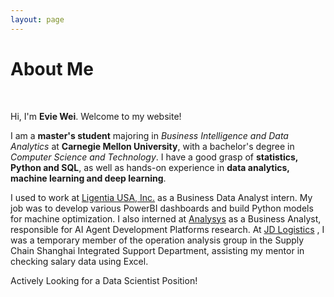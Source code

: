 ```yaml
---
layout: page
---
```


# About Me

<!--<img src="https://caihanlin.com/caihanlin.jpg" class="floatpic">-->
<br>

Hi, I'm **Evie Wei**. Welcome to my website!<br>

I am a **master's student** majoring in *Business Intelligence and Data Analytics* at **Carnegie Mellon University**, with a bachelor's degree in *Computer Science and Technology*. I have a good grasp of **statistics, Python and SQL**, as well as hands-on experience in **data analytics, machine learning and deep learning**.

I used to work at [Ligentia USA, Inc.](https://ligentia.com/) as a Business Data Analyst intern. My job was to develop various PowerBI dashboards and build Python models for machine optimization. I also interned at [Analysys](https://www.analysys.cn/) as a Business Analyst, responsible for AI Agent Development Platforms research. At [JD Logistics](https://www.jdl.com/en/profile) , I was a temporary member of the operation analysis group in the Supply Chain Shanghai Integrated Support Department, assisting my mentor in checking salary data using Excel.<br>

Actively Looking for a Data Scientist Position! 
